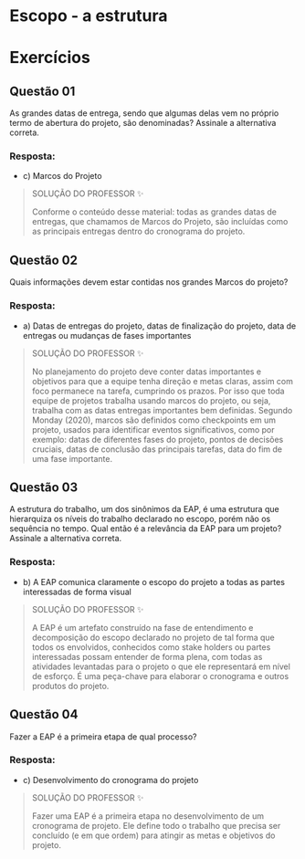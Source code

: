 # Escopo - a estrutura

# Exercícios


## Questão 01
As grandes datas de entrega, sendo que algumas delas vem no próprio termo de abertura do projeto, são denominadas? Assinale a alternativa correta.

### Resposta:
- c) Marcos do Projeto

> SOLUÇÃO DO PROFESSOR ✨
>
> Conforme o conteúdo desse material: todas as grandes datas de entregas, que chamamos de Marcos do Projeto, são incluídas como as principais entregas dentro do cronograma do projeto.


## Questão 02
Quais informações devem estar contidas nos grandes Marcos do projeto?

### Resposta:
- a) Datas de entregas do projeto, datas de finalização do projeto, data de entregas ou mudanças de fases importantes

> SOLUÇÃO DO PROFESSOR ✨
>
> No planejamento do projeto deve conter datas importantes e objetivos para que a equipe tenha direção e metas claras, assim com foco permanece na tarefa, cumprindo os prazos. Por isso que toda equipe de projetos trabalha usando marcos do projeto, ou seja, trabalha com as datas entregas importantes bem definidas. Segundo Monday (2020), marcos são definidos como checkpoints em um projeto, usados para identificar eventos significativos, como por exemplo: datas de diferentes fases do projeto, pontos de decisões cruciais, datas de conclusão das principais tarefas, data do fim de uma fase importante.


## Questão 03
A estrutura do trabalho, um dos sinônimos da EAP, é uma estrutura que hierarquiza os níveis do trabalho declarado no escopo, porém não os sequência no tempo. Qual então é a relevância da EAP para um projeto? Assinale a alternativa correta.

### Resposta:
- b) A EAP comunica claramente o escopo do projeto a todas as partes interessadas de forma visual

> SOLUÇÃO DO PROFESSOR ✨
>
> A EAP é um artefato construído na fase de entendimento e decomposição do escopo declarado no projeto de tal forma que todos os envolvidos, conhecidos como stake holders ou partes interessadas possam entender de forma plena, com todas as atividades levantadas para o projeto o que ele representará em nível de esforço. É uma peça-chave para elaborar o cronograma e outros produtos do projeto.


## Questão 04
Fazer a EAP é a primeira etapa de qual processo?

### Resposta:
- c) Desenvolvimento do cronograma do projeto

> SOLUÇÃO DO PROFESSOR ✨
>
> Fazer uma EAP é a primeira etapa no desenvolvimento de um cronograma de projeto. Ele define todo o trabalho que precisa ser concluído (e em que ordem) para atingir as metas e objetivos do projeto.

